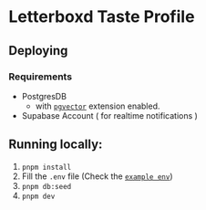 # Letterboxd Taste Profile


## Deploying

### Requirements
 - PostgresDB
    - with [`pgvector`](https://github.com/pgvector/pgvector) extension enabled.
 - Supabase Account ( for realtime notifications )

## Running locally:

1. `pnpm install`
0. Fill the `.env` file (Check the [`example env`](./.env.example))
0. `pnpm db:seed`
0. `pnpm dev`
